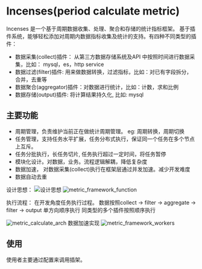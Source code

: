 # Incenses(period calculate metric)

 
Incenses 是一个基于周期数据收集、处理、聚合和存储的统计指标框架。
基于插件系统，能够轻松添加对周期内数据指标收集及统计的支持。有四种不同类型的插件：

- 数据采集(collect)插件： 从第三方数据存储系统及API 中按照时间进行数据采集，比如： mysql，es，http service
- 数据过滤(filter)插件: 用来做数据转换，过滤指标，比如：对已有字段拆分，合并，去重等
- 数据聚合(aggregator)插件：对数据进行统计，比如：计数，求和比例
- 数据存储(output)插件: 将计算结果持久化, 比如: mysql

## 主要功能

- 周期管理，负责维护当前正在做统计周期管理。 eg: 周期转换，周期切换
- 任务管理，支持任务水平扩展，任务分布式执行，保证同一个任务在多个节点上互斥。
- 任务分批执行，长任务切片, 任务执行超过一定时间，将任务暂停
- 模块化设计。对数据，业务。流程逻辑解耦，降低复杂度
- 数据加速， 对数据采集(collect)执行在框架层通过并发加速。减少开发难度
- 数据自动去重


设计思想：
![设计思想](http://www.ireage.com/img/metrics/metric_plugins_config.png)
![metric_framework_function](http://www.ireage.com/img/metrics/metric_framework_function.png)

执行流程：
在开发角度任务执行过程。
数据按照collect → filter → aggregate → filter → output 单方向顺序执行 同类型的多个插件按照顺序执行


![metric_calculate_arch](http://www.ireage.com/img/metrics/metric_arch.png)
数据加速实现
![metric_framework_workers](http://www.ireage.com/img/metrics/metric_framework_workers.png)

## 使用
 
使用者主要通过配置来调用插架。 

